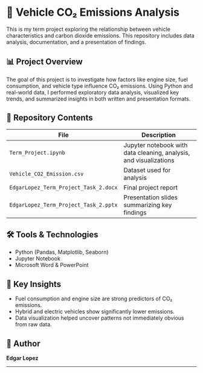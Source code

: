 # 🚗 Vehicle CO₂ Emissions Analysis

This is my term project exploring the relationship between vehicle characteristics and carbon dioxide emissions. This repository includes data analysis, documentation, and a presentation of findings.

## 📊 Project Overview

The goal of this project is to investigate how factors like engine size, fuel consumption, and vehicle type influence CO₂ emissions. Using Python and real-world data, I performed exploratory data analysis, visualized key trends, and summarized insights in both written and presentation formats.

## 📁 Repository Contents

| File | Description |
|------|-------------|
| `Term_Project.ipynb` | Jupyter notebook with data cleaning, analysis, and visualizations |
| `Vehicle_CO2_Emission.csv` | Dataset used for analysis |
| `EdgarLopez_Term_Project_Task_2.docx` | Final project report |
| `EdgarLopez_Term_Project_Task_2.pptx` | Presentation slides summarizing key findings |

## 🛠 Tools & Technologies

- Python (Pandas, Matplotlib, Seaborn)
- Jupyter Notebook
- Microsoft Word & PowerPoint

## 📌 Key Insights

- Fuel consumption and engine size are strong predictors of CO₂ emissions.
- Hybrid and electric vehicles show significantly lower emissions.
- Data visualization helped uncover patterns not immediately obvious from raw data.

## 👤 Author

**Edgar Lopez**  


---




